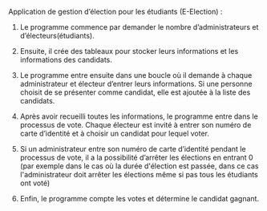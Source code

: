 Application de gestion d’élection pour les étudiants (E-Election) :

1. Le programme commence par demander le nombre d’administrateurs et d’électeurs(étudiants).

2. Ensuite, il crée des tableaux pour stocker leurs informations et les informations des candidats.

3. Le programme entre ensuite dans une boucle où il demande à chaque administrateur et électeur d’entrer leurs informations. Si une personne choisit de se présenter comme candidat, elle est ajoutée à la liste des candidats.

4. Après avoir recueilli toutes les informations, le programme entre dans le processus de vote. Chaque électeur est invité à entrer son numéro de carte d’identité et à choisir un candidat pour lequel voter.

5. Si un administrateur entre son numéro de carte d’identité pendant le processus de vote, il a la possibilité d’arrêter les élections en entrant 0 (par exemple dans le cas où la durée d'élection est passée, dans ce cas l'administrateur doit arrêter les élections même si pas tous les étudiants ont voté)

6. Enfin, le programme compte les votes et détermine le candidat gagnant.
